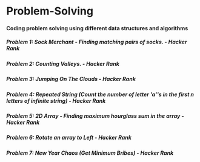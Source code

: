 # Problem-Solving
#### Coding problem solving using different data structures and algorithms

##### Problem 1: Sock Merchant - Finding matching pairs of socks. - Hacker Rank

##### Problem 2: Counting Valleys. - Hacker Rank

##### Problem 3: Jumping On The Clouds - Hacker Rank

##### Problem 4: Repeated String (Count the number of letter 'a''s in the first n letters of infinite string) - Hacker Rank

##### Problem 5: 2D Array - Finding maximum hourglass sum in the array - Hacker Rank

##### Problem 6: Rotate an array to Left - Hacker Rank

##### Problem 7: New Year Chaos (Get Minimum Bribes) - Hacker Rank




